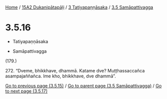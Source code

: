 
[Home](/) / [15A2 Dukanipātapāḷi](../...md) / [3 Tatiyapaṇṇāsaka](...md) / [3.5 Samāpattivagga](../15A2/3/3.5.md)

# 3.5.16

* Tatiyapaṇṇāsaka

* Samāpattivagga

(179.)

272\. “Dveme, bhikkhave, dhammā. Katame dve? Muṭṭhassaccañca asampajaññañca. Ime kho, bhikkhave, dve dhammā”.

[Go to previous page (3.5.15)](3.5.15.md) / [Go to parent page (3.5 Samāpattivagga)](../15A2/3/3.5.md) / [Go to next page (3.5.17)](3.5.17.md)


